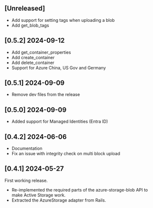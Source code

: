 ## [Unreleased]

- Add support for setting tags when uploading a blob
- Add get_blob_tags

## [0.5.2] 2024-09-12

- Add get_container_properties
- Add create_container
- Add delete_container
- Support for Azure China, US Gov and Germany

## [0.5.1] 2024-09-09

- Remove dev files from the release

## [0.5.0] 2024-09-09

- Added support for Managed Identities (Entra ID)

## [0.4.2] 2024-06-06

- Documentation
- Fix an issue with integrity check on multi block upload


## [0.4.1] 2024-05-27

First working release.

- Re-implemented the required parts of the azure-storage-blob API to make Active Storage work.
- Extracted the AzureStorage adapter from Rails.
